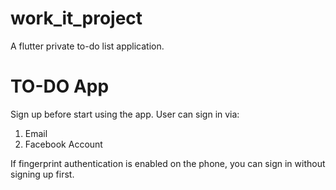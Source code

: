 # work_it_project
A flutter private to-do list application. 

# TO-DO App
Sign up before start using the app.
User can sign in via:
1) Email
2) Facebook Account

If fingerprint authentication is enabled on the phone, you can sign in without signing up first.



